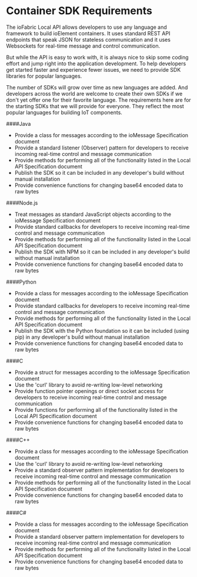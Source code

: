 # Container SDK Requirements

The ioFabric Local API allows developers to use any language and framework to build ioElement containers. It uses standard REST API endpoints that speak JSON for stateless communication and it uses Websockets for real-time message and control communication.

But while the API is easy to work with, it is always nice to skip some coding effort and jump right into the application development. To help developers get started faster and experience fewer issues, we need to provide SDK libraries for popular languages.

The number of SDKs will grow over time as new languages are added. And developers across the world are welcome to create their own SDKs if we don't yet offer one for their favorite language. The requirements here are for the starting SDKs that we will provide for everyone. They reflect the most popular languages for building IoT components.

####Java

* Provide a class for messages according to the ioMessage Specification document
* Provide a standard listener (Observer) pattern for developers to receive incoming real-time control and message communication
* Provide methods for performing all of the functionality listed in the Local API Specification document
* Publish the SDK so it can be included in any developer's build without manual installation
* Provide convenience functions for changing base64 encoded data to raw bytes


####Node.js

* Treat messages as standard JavaScript objects according to the ioMessage Specification document
* Provide standard callbacks for developers to receive incoming real-time control and message communication
* Provide methods for performing all of the functionality listed in the Local API Specification document
* Publish the SDK with NPM so it can be included in any developer's build without manual installation
* Provide convenience functions for changing base64 encoded data to raw bytes


####Python

* Provide a class for messages according to the ioMessage Specification document
* Provide standard callbacks for developers to receive incoming real-time control and message communication
* Provide methods for performing all of the functionality listed in the Local API Specification document
* Publish the SDK with the Python foundation so it can be included (using pip) in any developer's build without manual installation
* Provide convenience functions for changing base64 encoded data to raw bytes


####C

* Provide a struct for messages according to the ioMessage Specification document
* Use the 'curl' library to avoid re-writing low-level networking
* Provide function pointer openings or direct socket access for developers to receive incoming real-time control and message communication
* Provide functions for performing all of the functionality listed in the Local API Specification document
* Provide convenience functions for changing base64 encoded data to raw bytes


####C++

* Provide a class for messages according to the ioMessage Specification document
* Use the 'curl' library to avoid re-writing low-level networking
* Provide a standard observer pattern implementation for developers to receive incoming real-time control and message communication
* Provide methods for performing all of the functionality listed in the Local API Specification document
* Provide convenience functions for changing base64 encoded data to raw bytes


####C#

* Provide a class for messages according to the ioMessage Specification document
* Provide a standard observer pattern implementation for developers to receive incoming real-time control and message communication
* Provide methods for performing all of the functionality listed in the Local API Specification document
* Provide convenience functions for changing base64 encoded data to raw bytes

